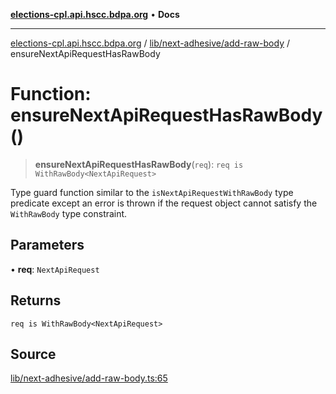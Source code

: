 [**elections-cpl.api.hscc.bdpa.org**](../../../../README.md) • **Docs**

***

[elections-cpl.api.hscc.bdpa.org](../../../../README.md) / [lib/next-adhesive/add-raw-body](../README.md) / ensureNextApiRequestHasRawBody

# Function: ensureNextApiRequestHasRawBody()

> **ensureNextApiRequestHasRawBody**(`req`): `req is WithRawBody<NextApiRequest>`

Type guard function similar to the `isNextApiRequestWithRawBody` type
predicate except an error is thrown if the request object cannot satisfy the
`WithRawBody` type constraint.

## Parameters

• **req**: `NextApiRequest`

## Returns

`req is WithRawBody<NextApiRequest>`

## Source

[lib/next-adhesive/add-raw-body.ts:65](https://github.com/nhscc/elections_cpl.api.hscc.bdpa.org/blob/46ed5b306a3fd199be2bd28706c3da03542c6da3/lib/next-adhesive/add-raw-body.ts#L65)
